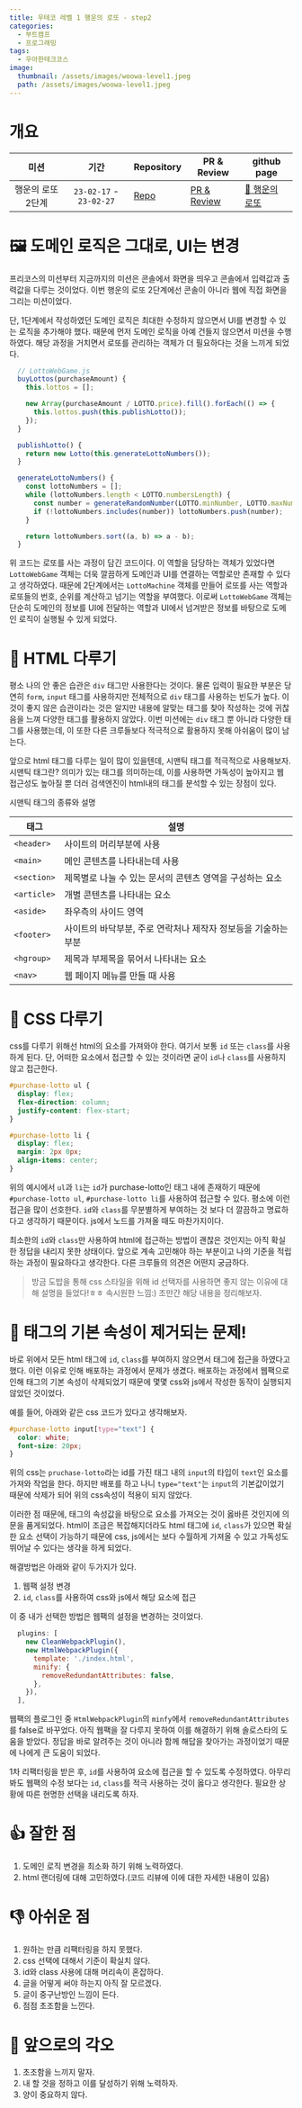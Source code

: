 ```yaml
---
title: 우테코 레벨 1 행운의 로또 - step2
categories:
  - 부트캠프
  - 프로그래밍
tags:
  - 우아한테크코스
image:
  thumbnail: /assets/images/woowa-level1.jpeg
  path: /assets/images/woowa-level1.jpeg
---
```


# 개요

|       미션        |          기간           | Repository                                                                 | PR & Review                                                             | github page                                                      |
| :---------------: | :---------------------: | -------------------------------------------------------------------------- | ----------------------------------------------------------------------- | ---------------------------------------------------------------- |
| 행운의 로또 2단계 | `23-02-17` - `23-02-27` | [Repo](https://github.com/nlom0218/javascript-lotto-1/tree/nlom0218-step2) | [PR & Review](https://github.com/woowacourse/javascript-lotto/pull/230) | [🎱 행운의 로또](https://nlom0218.github.io/javascript-lotto-1/) |

# 🖼️ 도메인 로직은 그대로, UI는 변경

프리코스의 미션부터 지금까지의 미션은 콘솔에서 화면을 띄우고 콘솔에서 입력값과 출력값을 다루는 것이었다. 이번 행운의 로또 2단계에선 콘솔이 아니라 웹에 직접 화면을 그리는 미션이었다.

단, 1단계에서 작성하였던 도메인 로직은 최대한 수정하지 않으면서 UI를 변경할 수 있는 로직을 추가해야 했다. 때문에 먼저 도메인 로직을 아예 건들지 않으면서 미션을 수행하였다. 해당 과정을 거치면서 로또를 관리하는 객체가 더 필요하다는 것을 느끼게 되었다.

```javascript
  // LottoWebGame.js
  buyLottos(purchaseAmount) {
    this.lottos = [];

    new Array(purchaseAmount / LOTTO.price).fill().forEach(() => {
      this.lottos.push(this.publishLotto());
    });
  }

  publishLotto() {
    return new Lotto(this.generateLottoNumbers());
  }

  generateLottoNumbers() {
    const lottoNumbers = [];
    while (lottoNumbers.length < LOTTO.numbersLength) {
      const number = generateRandomNumber(LOTTO.minNumber, LOTTO.maxNumber);
      if (!lottoNumbers.includes(number)) lottoNumbers.push(number);
    }

    return lottoNumbers.sort((a, b) => a - b);
  }
```

위 코드는 로또를 사는 과정이 담긴 코드이다. 이 역할을 담당하는 객체가 있었다면 `LottoWebGame` 객체는 더욱 깔끔하게 도메인과 UI를 연결하는 역할로만 존재할 수 있다고 생각하였다. 때문에 2단계에서는 `LottoMachine` 객체를 만들어 로또를 사는 역할과 로또들의 번호, 순위를 계산하고 넘기는 역할을 부여했다. 이로써 `LottoWebGame` 객체는 단순히 도메인의 정보를 UI에 전달하는 역할과 UI에서 넘겨받은 정보를 바탕으로 도메인 로직이 실행될 수 있게 되었다.

# 📝 HTML 다루기

평소 나의 안 좋은 습관은 `div` 태그만 사용한다는 것이다. 물론 입력이 필요한 부분은 당연히 `form`, `input` 태그를 사용하지만 전체적으로 `div` 태그를 사용하는 빈도가 높다. 이것이 좋지 않은 습관이라는 것은 알지만 내용에 알맞는 태그를 찾아 작성하는 것에 귀찮음을 느껴 다양한 태그를 활용하지 않았다. 이번 미션에는 `div` 태그 뿐 아니라 다양한 태그를 사용했는데, 이 또한 다른 크루들보다 적극적으로 활용하지 못해 아쉬움이 많이 남는다.

앞으로 html 태그를 다루는 일이 많이 있을텐데, 시맨틱 태그를 적극적으로 사용해보자. 시맨틱 태그란? 의미가 있는 태그를 의미하는데, 이를 사용하면 가독성이 높아지고 웹 접근성도 높아질 뿐 더러 검색엔진이 html내의 태그를 분석할 수 있는 장점이 있다.

시맨틱 태그의 종류와 설명

| 태그        | 설명                                                           |
| ----------- | -------------------------------------------------------------- |
| `<header>`  | 사이트의 머리부분에 사용                                       |
| `<main>`    | 메인 콘텐츠를 나타내는데 사용                                  |
| `<section>` | 제목별로 나눌 수 있는 문서의 콘텐츠 영역을 구성하는 요소       |
| `<article>` | 개별 콘텐츠를 나타내는 요소                                    |
| `<aside>`   | 좌우측의 사이드 영역                                           |
| `<footer>`  | 사이트의 바닥부분, 주로 연락처나 제작자 정보등을 기술하는 부분 |
| `<hgroup>`  | 제목과 부제목을 묶어서 나타내는 요소                           |
| `<nav>`     | 웹 페이지 메뉴를 만들 때 사용                                  |

# 🎨 CSS 다루기

css를 다루기 위해선 html의 요소를 가져와야 한다. 여기서 보통 `id` 또는 `class`를 사용하게 된다. 단, 어떠한 요소에서 접근할 수 있는 것이라면 굳이 `id`나 `class`를 사용하지 않고 접근한다.

```css
#purchase-lotto ul {
  display: flex;
  flex-direction: column;
  justify-content: flex-start;
}

#purchase-lotto li {
  display: flex;
  margin: 2px 0px;
  align-items: center;
}
```

위의 예시에서 `ul`과 `li`는 `id`가 purchase-lotto인 태그 내에 존재하기 때문에 `#purchase-lotto ul`, `#purchase-lotto li`를 사용하여 접근할 수 있다. 평소에 이런 접근을 많이 선호한다. `id`와 `class`를 무분별하게 부여하는 것 보다 더 깔끔하고 명료하다고 생각하기 때문이다. js에서 노드를 가져올 때도 마찬가지이다.

최소한의 `id`와 `class`만 사용하여 html에 접근하는 방법이 괜찮은 것인지는 아직 확실한 정답을 내리지 못한 상태이다. 앞으로 계속 고민해야 하는 부분이고 나의 기준을 적립하는 과정이 필요하다고 생각한다. 다른 크루들의 의견은 어떤지 궁금하다.

> 방금 도밥을 통해 css 스타일을 위해 id 선택자를 사용하면 좋지 않는 이유에 대해 설명을 들었다!ㅎㅎ 속시원한 느낌:) 조만간 해당 내용을 정리해보자.

# 👿 태그의 기본 속성이 제거되는 문제!

바로 위에서 모든 html 태그에 `id`, `class`를 부여하지 않으면서 태그에 접근을 하였다고 했다. 이런 이유로 인해 배포하는 과정에서 문제가 생겼다. 배포하는 과정에서 웹팩으로 인해 태그의 기본 속성이 삭제되었기 때문에 몇몇 css와 js에서 작성한 동작이 실행되지 않았던 것이었다.

예를 들어, 아래와 같은 css 코드가 있다고 생각해보자.

```css
#purchase-lotto input[type="text"] {
  color: white;
  font-size: 20px;
}
```

위의 css는 `pruchase-lotto`라는 id를 가진 태그 내의 `input`의 타입이 `text`인 요소를 가져와 작업을 한다. 하지만 배포를 하고 나니 `type="text"`는 `input`의 기본값이었기 때문에 삭제가 되어 위의 css속성이 적용이 되지 않았다.

이러한 점 때문에, 태그의 속성값을 바탕으로 요소를 가져오는 것이 옳바른 것인지에 의문을 품게되었다. html이 조금은 복잡해지더라도 html 태그에 `id`, `class`가 있으면 확실한 요소 선택이 가능하기 때문에 css, js에서는 보다 수월하게 가져올 수 있고 가독성도 뛰어날 수 있다는 생각을 하게 되었다.

해결방법은 아래와 같이 두가지가 있다.

1. 웹팩 설정 변경
2. `id`, `class`를 사용하여 css와 js에서 해당 요소에 접근

이 중 내가 선택한 방법은 웹팩의 설정을 변경하는 것이었다.

```javascript
  plugins: [
    new CleanWebpackPlugin(),
    new HtmlWebpackPlugin({
      template: './index.html',
      minify: {
        removeRedundantAttributes: false,
      },
    }),
  ],
```

웹팩의 플로그인 중 `HtmlWebpackPlugin`의 `minfy`에서 `removeRedundantAttributes`를 false로 바꾸었다. 아직 웹팩을 잘 다루지 못하여 이를 해결하기 위해 솔로스타의 도움을 받았다. 정답을 바로 알려주는 것이 아니라 함께 해답을 찾아가는 과정이었기 때문에 나에게 큰 도움이 되었다.

1차 리팩터링을 받은 후, `id`를 사용하여 요소에 접근을 할 수 있도록 수정하였다. 아무리 봐도 웹팩의 수정 보다는 `id`, `class`를 적극 사용하는 것이 옳다고 생각한다. 필요한 상황에 따른 현명한 선택을 내리도록 하자.

# 👍 잘한 점

1. 도메인 로직 변경을 최소화 하기 위해 노력하였다.
2. html 랜더링에 대해 고민하였다.(코드 리뷰에 이에 대한 자세한 내용이 있음)

# 👎 아쉬운 점

1. 원하는 만큼 리팩터링을 하지 못했다.
2. css 선택에 대해서 기준이 확실치 않다.
3. id와 class 사용에 대해 머리속이 혼잡하다.
4. 글을 어떻게 써야 하는지 아직 잘 모르겠다.
5. 글이 중구난방인 느낌이 든다.
6. 점점 초조함을 느낀다.

# 👊 앞으로의 각오

1. 초조함을 느끼지 말자.
2. 내 할 것을 정하고 이를 달성하기 위해 노력하자.
3. 양이 중요하지 않다.
